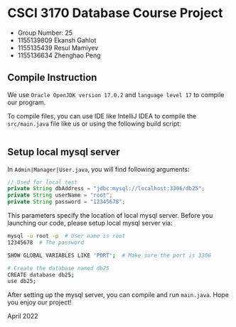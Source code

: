 # CSCI 3170 Database Course Project

* Group Number: 25
* 1155139809 Ekansh Gahlot	
* 1155135439 Resul Mamiyev	
* 1155136634 Zhenghao Peng


## Compile Instruction

We use `Oracle OpenJDK version 17.0.2` and `language level 17` to compile our program.

To compile files, you can use IDE like IntelliJ IDEA to compile the `src/main.java` file like us or using the following 
build script:

```bash

```

## Setup local mysql server

In `Admin|Manager|User.java`, you will find following arguments:

```java
// Used for local test
private String dbAddress = "jdbc:mysql://localhost:3306/db25";
private String userName = "root";
private String password = "12345678";
```

This parameters specify the location of local mysql server. Before you launching our code,
please setup local mysql server via:

```bash
mysql -u root -p  # User name is root
12345678  # The password

SHOW GLOBAL VARIABLES LIKE 'PORT';  # Make sure the port is 3306

# Create the database named db25
CREATE database db25;
use db25;
```

After setting up the mysql server, you can compile and run `main.java`. Hope you enjoy our project!

April 2022